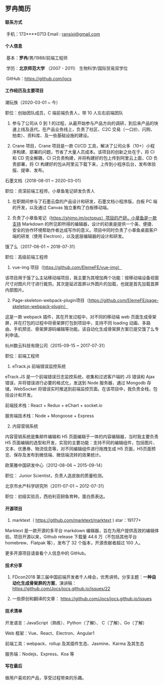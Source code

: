 ## 罗冉简历

#### 联系方式

​    手机：173****0713    Email : ransixi@gmail.com

#### 个人信息

​    基本：**罗冉**/男/1988/前端工程师

​    学历：**北京师范大学** （2007 - 2011） 生物科学/国际贸易双学位

​    GitHub：https://github.com/jocs

#### 工作经历及主要项目

潮玩族（2020-03-01 ~ 今）

职位：创始团队成员，C 端前端负责人，带 10 人左右前端团队

1. 参与了公司从 0 到 1 的过程，从最开始参与产品方向的调研，到后来产品的快速上线及迭代。在产品业务线上，负责了社区、C2C 交易（一口价、闪购、拍卖）、资料库、及一些基础设施的建设。

2. Crane 项目，Crane 项目是一款 CI/CD 工具，解决了公司众多（10+）小程序构建、部署的问题，节省了大量人员成本。该项目的创新之处在于，将 CI 和 CD 完全解耦，CI 只负责构建，并将构建好的包上传到阿里云上面，CD 负责部署，将 CI 构建好的包从阿里云下载下来，上传到小程序后台，发布体验版、提审、发布。

石墨文档（2018-08-01 ~ 2020-03-01）

职位：资深前端工程师，小章鱼笔记研发负责人

1. 在职期间参与了石墨云盘的产品设计和研发，石墨文档小程序版，白板 PC 端的开发，以及通过 Canvas 独立重构了白板移动端。

2. 负责了小章鱼笔记（https://shimo.im/octopus）项目的产研，小章鱼是一款支持 Markdown 的所见即所得的编辑器，设计的初衷是提供一个美、便捷、安全的协作环境帮助作者达成写作的意义。项目中同时负责了小章鱼桌面客户端的研发（使用 Electron），以及底层编辑器的设计和研发。

​饿了么（2017-08-01 ~ 2018-07-31）

职位：高级前端工程师

1. vue-img 项目（https://github.com/ElemeFE/vue-img）

该项目用于饿了么主站移动端项目，我主要为其增加两个功能：按移动端设备视窗尺寸对图片尺寸进行裁剪。其次是延迟首屏以外图片的加载，也就是首先加载首屏内部图片。

2. Page-skeleton-webpack-plugin项目（https://github.com/ElemeFE/page-skeleton-webpack-plugin）

这是一款 webpack 插件，其在开发过程中，对不同的移动端 web 页面生成骨架屏，并在打包的过程中将骨架屏打包到项目中，支持不同 loading 动画、多路由、手机预览、骨架屏源码编辑等功能。该自动化生成骨架屏方案已提交饿了么专利申请。

​杭州数云科技有限公司（2015-09-15 ~ 2017-07-31）

职位：前端工程师

1. eTrack.js 前端错误监控系统

eTrack.JS 是一个前端错误日志监控系统，收集和过滤客户端的 JS 错误和 Ajax 错误，并将错误进行必要的格式化，发送到 Node 服务器，通过 Mongodb 存储，WebSocket 将错误实时推送到前端监控页面。在该项目中，我负责全栈，包括设计和开发。

 前端技术栈：React + Redux + eChart + socket.io

服务端技术栈：Node + Mongoose + Express

2. 内容营销系统

内容营销系统是集邮件编辑和 H5 页面编辑于一体的内容编辑器，当时我主要负责 H5 页面编辑的选型和开发，实现的主要功能：支持不同的编辑组件，包括图片、文本、优惠券、物流信息等，对不同编辑组件进行拖拽生成 H5 页面，H5页面预览、保存及发布到微信端、微信端流转的效果统计。

​欧莱雅中国研发中心（2012-08-06 ~ 2015-09-14）

职位： Junior Scientist，负责人造皮肤的质量检测。

​北京市水产科学研究所（2011-07-01 ~ 2012-07-31）

职位：初级实验员，西伯利亚鲟鱼育种。蛋白质表达。

#### 开源项目

1. marktext（ https://github.com/marktext/marktext )  star：19177+

Marktext 是一款开源的多平台 markdown 编辑器，旨在为用户提供高效的编辑体验。项目开源以来，Github release 下载量 44.6 万（不包括其他平台 homebrew、Flatpak 等），发布了 32 个版本，开源贡献者超过 100 人。

更多开源项目请查看个人信息中的 GitHub。

#### 技术分享

1. FDcon2018 第三届中国前端开发者千人峰会，优秀讲师。分享主题：**一种自动化生成骨架屏的方案**，演讲稿：https://github.com/Jocs/jocs.github.io/issues/22

2. 一些原创和翻译的文章： https://github.com/Jocs/jocs.github.io/issues

#### 技术清单

开发语言：JavaScript（熟练）、Python（了解）、 C（了解）、Go（了解）

Web 框架：Vue、React、Electron、Angular1

前端工具：webpack、rollup 及其插件生态、Jasmine、Karma 及其生态

服务端：Nodejs、Express、Koa 等

#### 写在最后

做用户喜欢的产品，享受过程带来的乐趣。

​    

